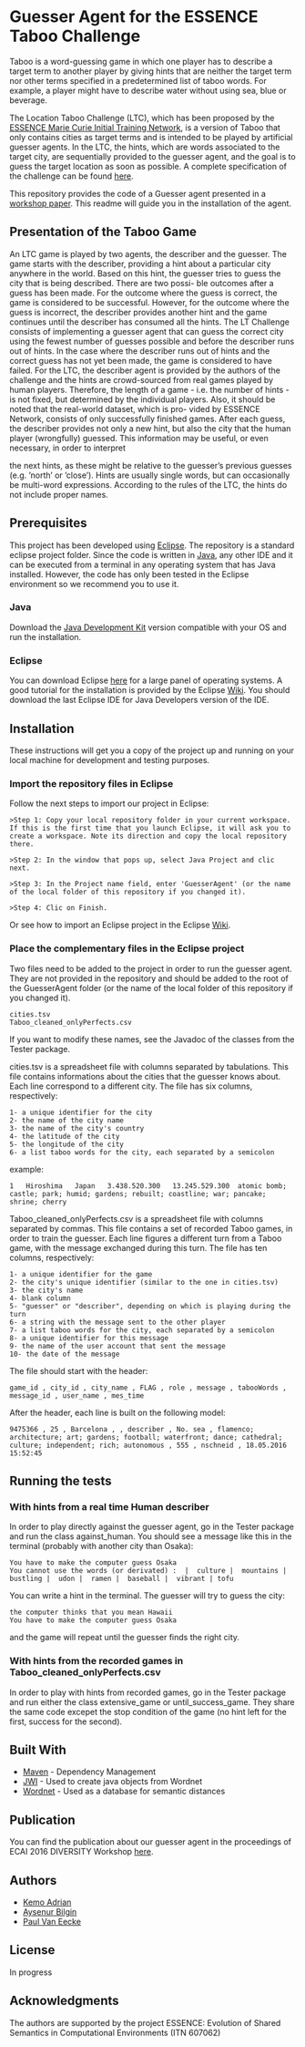 # Guesser Agent for the ESSENCE Taboo Challenge

Taboo is a word-guessing game in which one player has to describe a target term to another player by giving hints that are neither the target term nor other terms specified in a predetermined list of taboo words. For example, a player might have to describe water without using sea, blue or beverage.

The Location Taboo Challenge (LTC), which has been proposed by the [ESSENCE Marie Curie Initial Training Network](https://www.essence-network.com/), is a version of Taboo that only contains cities as target terms and is intended to be played by artificial guesser agents. In the LTC, the hints, which are words associated to the target city, are sequentially provided to the guesser agent, and the goal is to guess the target location as soon as possible. A complete specification of the challenge can be found [here](https://www.essence-network.com/challenge/).

This repository provides the code of a Guesser agent presented in a [workshop paper](https://github.com/keminus/GuesserAgent#Publication). This readme will guide you in the installation of the agent.

## Presentation of the Taboo Game

An LTC game is played by two agents, the describer and the guesser. The game starts with the describer, providing a hint about a particular city anywhere in the world. Based on this hint, the guesser tries to guess the city that is being described. There are two possi- ble outcomes after a guess has been made. For the outcome where the guess is correct, the game is considered to be successful. However, for the outcome where the guess is incorrect, the describer provides another hint and the game continues until the describer has consumed all the hints. The LT Challenge consists of implementing a guesser agent that can guess the correct city using the fewest number of guesses possible and before the describer runs out of hints. In the case where the describer runs out of hints and the correct guess has not yet been made, the game is considered to have failed.
For the LTC, the describer agent is provided by the authors of the challenge and the hints are crowd-sourced from real games played by human players. Therefore, the length of a game - i.e. the number of hints - is not fixed, but determined by the individual players. Also, it should be noted that the real-world dataset, which is pro- vided by ESSENCE Network, consists of only successfully finished games. After each guess, the describer provides not only a new hint, but also the city that the human player (wrongfully) guessed. This information may be useful, or even necessary, in order to interpret
 
the next hints, as these might be relative to the guesser’s previous guesses (e.g. ’north’ or ’close’). Hints are usually single words, but can occasionally be multi-word expressions. According to the rules of the LTC, the hints do not include proper names.

## Prerequisites

This project has been developed using [Eclipse](https://eclipse.org/). The repository is a standard eclipse project folder. Since the code is written in [Java](https://www.java.com/fr/), any other IDE and it can be executed from a terminal in any operating system that has Java installed. However, the code has only been tested in the Eclipse environment so we recommend you to use it.

### Java

Download the [Java Development Kit](http://www.oracle.com/technetwork/java/javase/downloads/index.html) version compatible with your OS and run the installation.

### Eclipse

You can download Eclipse [here](https://eclipse.org/downloads/) for a large panel of operating systems. A good tutorial for the installation is provided by the Eclipse [Wiki](https://wiki.eclipse.org/Eclipse/Installation). You should download the last Eclipse IDE for Java Developers version of the IDE.

## Installation

These instructions will get you a copy of the project up and running on your local machine for development and testing purposes.

### Import the repository files in Eclipse

Follow the next steps to import our project in Eclipse:

```
>Step 1: Copy your local repository folder in your current workspace. If this is the first time that you launch Eclipse, it will ask you to create a workspace. Note its direction and copy the local repository there.

>Step 2: In the window that pops up, select Java Project and clic next.

>Step 3: In the Project name field, enter 'GuesserAgent' (or the name of the local folder of this repository if you changed it).

>Step 4: Clic on Finish.
```
Or see how to import an Eclipse project in the Eclipse [Wiki](https://wiki.eclipse.org/Eclipse/Installation).

### Place the complementary files in the Eclipse project

Two files need to be added to the project in order to run the guesser agent. They are not provided in the repository and should be added to the root of the GuesserAgent folder (or the name of the local folder of this repository if you changed it).

```
cities.tsv
Taboo_cleaned_onlyPerfects.csv
```

If you want to modify these names, see the Javadoc of the classes from the Tester package.

cities.tsv is a spreadsheet file with columns separated by tabulations. This file contains informations about the cities that the guesser knows about. Each line correspond to a different city. The file has six columns, respectively:

```
1- a unique identifier for the city
2- the name of the city name
3- the name of the city's country
4- the latitude of the city
5- the longitude of the city
6- a list taboo words for the city, each separated by a semicolon
```

example:

```
1	Hiroshima	Japan	3.438.520.300	13.245.529.300	atomic bomb; castle; park; humid; gardens; rebuilt; coastline; war; pancake; shrine; cherry
```

Taboo_cleaned_onlyPerfects.csv is a spreadsheet file with columns separated by commas. This file contains a set of recorded Taboo games, in order to train the guesser. Each line figures a different turn from a Taboo game, with the message exchanged during this turn. The file has ten columns, respectively:

```
1- a unique identifier for the game
2- the city's unique identifier (similar to the one in cities.tsv)
3- the city's name
4- blank column
5- "guesser" or "describer", depending on which is playing during the turn
6- a string with the message sent to the other player
7- a list taboo words for the city, each separated by a semicolon
8- a unique identifier for this message
9- the name of the user account that sent the message
10- the date of the message
```

The file should start with the header:

```
game_id , city_id , city_name , FLAG , role , message , tabooWords , message_id , user_name , mes_time
```

After the header, each line is built on the following model:

```
9475366 , 25 , Barcelona , , describer , No. sea , flamenco; architecture; art; gardens; football; waterfront; dance; cathedral; culture; independent; rich; autonomous , 555 , nschneid , 18.05.2016 15:52:45
```

## Running the tests

### With hints from a real time Human describer

In order to play directly against the guesser agent, go in the Tester package and run the class against_human. You should see a message like this in the terminal (probably with another city than Osaka):

```
You have to make the computer guess Osaka
You cannot use the words (or derivated) :  |  culture |  mountains |  bustling |  udon |  ramen |  baseball |  vibrant | tofu
```
You can write a hint in the terminal. The guesser will try to guess the city:

```
the computer thinks that you mean Hawaii
You have to make the computer guess Osaka
```

and the game will repeat until the guesser finds the right city.

### With hints from the recorded games in Taboo_cleaned_onlyPerfects.csv

In order to play with hints from recorded games, go in the Tester package and run either the class extensive_game or until_success_game. They share the same code excepet the stop condition of the game (no hint left for the first, success for the second).

## Built With

* [Maven](https://maven.apache.org/) - Dependency Management
* [JWI](https://projects.csail.mit.edu/jwi/) - Used to create java objects from Wordnet
* [Wordnet](https://wordnet.princeton.edu/) - Used as a database for semantic distances

## Publication

You can find the publication about our guesser agent in the proceedings of ECAI 2016 DIVERSITY Workshop [here](http://www.ecai2016.org/content/uploads/2016/08/W13-diversity-2016.pdf). 

## Authors

* [Kemo Adrian](https://www.iiia.csic.es/en/staff/kemo-adrian)
* [Aysenur Bilgin](http://www.uva.nl/over-de-uva/organisatie/medewerkers/content/b/i/a.bilgin/a.bilgin.html)
* [Paul Van Eecke](https://scholar.google.com/citations?user=WWZim-8AAAAJ&hl=en)

## License

In progress

## Acknowledgments

The authors are supported by the project ESSENCE: Evolution of Shared Semantics in Computational Environments (ITN 607062)
